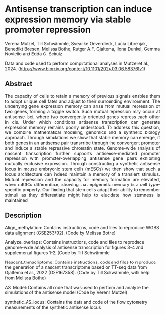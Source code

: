 # Antisense transcription can induce expression memory via stable promoter repression
Verena Mutzel, Till Schwämmle, Svearike Oeverdieck, Lucia Librenjak, Benedikt Boesen, Melissa Bothe, Rutger A.F. Gjaltema, Ilona Dunkel, Gemma Noviello and Edda G. Schulz 

Data and code used to perform computational analyses in Mutzel et al., 2024. (https://www.biorxiv.org/content/10.1101/2024.03.06.583761v1)


## Abstract
<p align="justify">The capacity of cells to retain a memory of previous signals enables them to adopt unique cell fates and adjust to their surrounding environment. The underlying gene expression memory can arise from mutual repression of two genes, forming a toggle switch. Such mutual repression may occur at antisense loci, where two convergently oriented genes repress each other in cis. Under which conditions antisense transcription can generate expression memory remains poorly understood. To address this question, we combine mathematical modeling, genomics and a synthetic biology approach. Through simulations we show that stable memory can emerge, if both genes in an antisense pair transcribe through the convergent promoter and induce a stable repressive chromatin state. Genome-wide analysis of nascent transcription further supports antisense-mediated promoter repression with promoter-overlapping antisense gene pairs exhibiting mutually exclusive expression. Through constructing a synthetic antisense locus in mouse embryonic stem cells (mESCs) we then show that such a locus architecture can indeed maintain a memory of a transient stimulus. Mutual repression and the capacity for memory formation are elevated, when mESCs differentiate, showing that epigenetic memory is a cell type-specific property. Our finding that stem cells adapt their ability to remember stimuli as they differentiate might help to elucidate how stemness is maintained.</p>


## Description
Align_methylation: Contains instructions, code and files to reproduce WGBS data alignment (GSE253792). (Code by Melissa Bothe)

Analyze_overlaps: Contains instructions, code and files to reproduce genome-wide analysis of antisense transcription for figures 3-4 and supplemental figures 1-2. (Code by Till Schwämmle)

Nascent_transcriptome: Contains instructions, code and files to reproduce the generation of a nascent transcriptome based on TT-seq data from Gjaltema et al., 2022 (GSE167358). (Code by Till Schwämmle, with help from Melissa Bothe)

AS_Model: Contains all code that was used to perform and analyze the simulations of the antisense model (Code by Verena Mutzel)

synthetic_AS_locus: Contains the data and code of the flow cytometry measurements of the synthetic antisense locus




